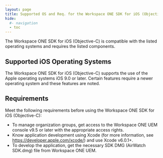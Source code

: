 ```yaml
---
layout: page
title: Supported OS and Req. for the Workspace ONE SDK for iOS (Objective-C)
hide:
  #- navigation
  - toc
---
```


The Workspace ONE SDK for iOS (Objective-C) is compatible with the listed operating systems and requires the listed components.

## Supported iOS Operating Systems

The Workspace ONE SDK for iOS (Objective-C) supports the use of the Apple operating systems iOS 9.0 or later. Certain features require a newer operating system and these features are noted.

## Requirements

Meet the following requirements before using the Workspace ONE SDK for iOS (Objective-C):
- To manage organization groups, get access to the Workspace ONE UEM console v9.5 or later with the appropriate access rights.
- Know application development using Xcode (for more information, see https://developer.apple.com/xcode/) and use Xcode v6.0.1+.
- To develop the application, get the necessary SDK DMG (AirWatch SDK.dmg) file from Workspace ONE UEM.
